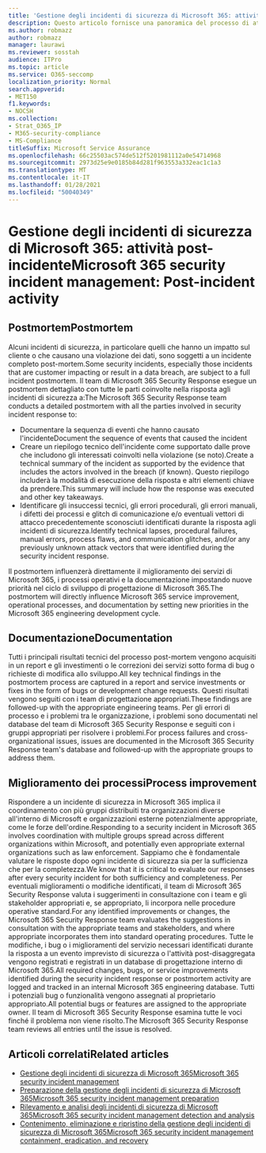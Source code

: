 ```yaml
---
title: 'Gestione degli incidenti di sicurezza di Microsoft 365: attività post-incidente'
description: Questo articolo fornisce una panoramica del processo di attività post-incidente di gestione degli incidenti di sicurezza in Microsoft 365.
ms.author: robmazz
author: robmazz
manager: laurawi
ms.reviewer: sosstah
audience: ITPro
ms.topic: article
ms.service: O365-seccomp
localization_priority: Normal
search.appverid:
- MET150
f1.keywords:
- NOCSH
ms.collection:
- Strat_O365_IP
- M365-security-compliance
- MS-Compliance
titleSuffix: Microsoft Service Assurance
ms.openlocfilehash: 66c25503ac574de512f5201981112a0e54714968
ms.sourcegitcommit: 2973d25e9e0185b84d281f963553a332eac1c1a3
ms.translationtype: MT
ms.contentlocale: it-IT
ms.lasthandoff: 01/28/2021
ms.locfileid: "50040349"
---
```

# <a name="microsoft-365-security-incident-management-post-incident-activity"></a><span data-ttu-id="1dbbe-103">Gestione degli incidenti di sicurezza di Microsoft 365: attività post-incidente</span><span class="sxs-lookup"><span data-stu-id="1dbbe-103">Microsoft 365 security incident management: Post-incident activity</span></span>

## <a name="postmortem"></a><span data-ttu-id="1dbbe-104">Postmortem</span><span class="sxs-lookup"><span data-stu-id="1dbbe-104">Postmortem</span></span>

<span data-ttu-id="1dbbe-105">Alcuni incidenti di sicurezza, in particolare quelli che hanno un impatto sul cliente o che causano una violazione dei dati, sono soggetti a un incidente completo post-mortem.</span><span class="sxs-lookup"><span data-stu-id="1dbbe-105">Some security incidents, especially those incidents that are customer impacting or result in a data breach, are subject to a full incident postmortem.</span></span> <span data-ttu-id="1dbbe-106">Il team di Microsoft 365 Security Response esegue un postmortem dettagliato con tutte le parti coinvolte nella risposta agli incidenti di sicurezza a:</span><span class="sxs-lookup"><span data-stu-id="1dbbe-106">The Microsoft 365 Security Response team conducts a detailed postmortem with all the parties involved in security incident response to:</span></span>

- <span data-ttu-id="1dbbe-107">Documentare la sequenza di eventi che hanno causato l'incidente</span><span class="sxs-lookup"><span data-stu-id="1dbbe-107">Document the sequence of events that caused the incident</span></span>
- <span data-ttu-id="1dbbe-108">Creare un riepilogo tecnico dell'incidente come supportato dalle prove che includono gli interessati coinvolti nella violazione (se noto).</span><span class="sxs-lookup"><span data-stu-id="1dbbe-108">Create a technical summary of the incident as supported by the evidence that includes the actors involved in the breach (if known).</span></span> <span data-ttu-id="1dbbe-109">Questo riepilogo includerà la modalità di esecuzione della risposta e altri elementi chiave da prendere.</span><span class="sxs-lookup"><span data-stu-id="1dbbe-109">This summary will include how the response was executed and other key takeaways.</span></span>
- <span data-ttu-id="1dbbe-110">Identificare gli insuccessi tecnici, gli errori procedurali, gli errori manuali, i difetti dei processi e glitch di comunicazione e/o eventuali vettori di attacco precedentemente sconosciuti identificati durante la risposta agli incidenti di sicurezza.</span><span class="sxs-lookup"><span data-stu-id="1dbbe-110">Identify technical lapses, procedural failures, manual errors, process flaws, and communication glitches, and/or any previously unknown attack vectors that were identified during the security incident response.</span></span>

<span data-ttu-id="1dbbe-111">Il postmortem influenzerà direttamente il miglioramento dei servizi di Microsoft 365, i processi operativi e la documentazione impostando nuove priorità nel ciclo di sviluppo di progettazione di Microsoft 365.</span><span class="sxs-lookup"><span data-stu-id="1dbbe-111">The postmortem will directly influence Microsoft 365 service improvement, operational processes, and documentation by setting new priorities in the Microsoft 365 engineering development cycle.</span></span>

## <a name="documentation"></a><span data-ttu-id="1dbbe-112">Documentazione</span><span class="sxs-lookup"><span data-stu-id="1dbbe-112">Documentation</span></span>

<span data-ttu-id="1dbbe-113">Tutti i principali risultati tecnici del processo post-mortem vengono acquisiti in un report e gli investimenti o le correzioni dei servizi sotto forma di bug o richieste di modifica allo sviluppo.</span><span class="sxs-lookup"><span data-stu-id="1dbbe-113">All key technical findings in the postmortem process are captured in a report and service investments or fixes in the form of bugs or development change requests.</span></span> <span data-ttu-id="1dbbe-114">Questi risultati vengono seguiti con i team di progettazione appropriati.</span><span class="sxs-lookup"><span data-stu-id="1dbbe-114">These findings are followed-up with the appropriate engineering teams.</span></span> <span data-ttu-id="1dbbe-115">Per gli errori di processo e i problemi tra le organizzazione, i problemi sono documentati nel database del team di Microsoft 365 Security Response e seguiti con i gruppi appropriati per risolvere i problemi.</span><span class="sxs-lookup"><span data-stu-id="1dbbe-115">For process failures and cross-organizational issues, issues are documented in the Microsoft 365 Security Response team's database and followed-up with the appropriate groups to address them.</span></span>

## <a name="process-improvement"></a><span data-ttu-id="1dbbe-116">Miglioramento dei processi</span><span class="sxs-lookup"><span data-stu-id="1dbbe-116">Process improvement</span></span>

<span data-ttu-id="1dbbe-117">Rispondere a un incidente di sicurezza in Microsoft 365 implica il coordinamento con più gruppi distribuiti tra organizzazioni diverse all'interno di Microsoft e organizzazioni esterne potenzialmente appropriate, come le forze dell'ordine.</span><span class="sxs-lookup"><span data-stu-id="1dbbe-117">Responding to a security incident in Microsoft 365 involves coordination with multiple groups spread across different organizations within Microsoft, and potentially even appropriate external organizations such as law enforcement.</span></span> <span data-ttu-id="1dbbe-118">Sappiamo che è fondamentale valutare le risposte dopo ogni incidente di sicurezza sia per la sufficienza che per la completezza.</span><span class="sxs-lookup"><span data-stu-id="1dbbe-118">We know that it is critical to evaluate our responses after every security incident for both sufficiency and completeness.</span></span> <span data-ttu-id="1dbbe-119">Per eventuali miglioramenti o modifiche identificati, il team di Microsoft 365 Security Response valuta i suggerimenti in consultazione con i team e gli stakeholder appropriati e, se appropriato, li incorpora nelle procedure operative standard.</span><span class="sxs-lookup"><span data-stu-id="1dbbe-119">For any identified improvements or changes, the Microsoft 365 Security Response team evaluates the suggestions in consultation with the appropriate teams and stakeholders, and where appropriate incorporates them into standard operating procedures.</span></span> <span data-ttu-id="1dbbe-120">Tutte le modifiche, i bug o i miglioramenti del servizio necessari identificati durante la risposta a un evento imprevisto di sicurezza o l'attività post-disaggregata vengono registrati e registrati in un database di progettazione interno di Microsoft 365.</span><span class="sxs-lookup"><span data-stu-id="1dbbe-120">All required changes, bugs, or service improvements identified during the security incident response or postmortem activity are logged and tracked in an internal Microsoft 365 engineering database.</span></span> <span data-ttu-id="1dbbe-121">Tutti i potenziali bug o funzionalità vengono assegnati al proprietario appropriato.</span><span class="sxs-lookup"><span data-stu-id="1dbbe-121">All potential bugs or features are assigned to the appropriate owner.</span></span> <span data-ttu-id="1dbbe-122">Il team di Microsoft 365 Security Response esamina tutte le voci finché il problema non viene risolto.</span><span class="sxs-lookup"><span data-stu-id="1dbbe-122">The Microsoft 365 Security Response team reviews all entries until the issue is resolved.</span></span>

## <a name="related-articles"></a><span data-ttu-id="1dbbe-123">Articoli correlati</span><span class="sxs-lookup"><span data-stu-id="1dbbe-123">Related articles</span></span>

- [<span data-ttu-id="1dbbe-124">Gestione degli incidenti di sicurezza di Microsoft 365</span><span class="sxs-lookup"><span data-stu-id="1dbbe-124">Microsoft 365 security incident management</span></span>](assurance-security-incident-management.md)
- [<span data-ttu-id="1dbbe-125">Preparazione della gestione degli incidenti di sicurezza di Microsoft 365</span><span class="sxs-lookup"><span data-stu-id="1dbbe-125">Microsoft 365 security incident management preparation</span></span>](assurance-sim-preparation.md)
- [<span data-ttu-id="1dbbe-126">Rilevamento e analisi degli incidenti di sicurezza di Microsoft 365</span><span class="sxs-lookup"><span data-stu-id="1dbbe-126">Microsoft 365 security incident management detection and analysis</span></span>](assurance-sim-detection-analysis.md)
- [<span data-ttu-id="1dbbe-127">Contenimento, eliminazione e ripristino della gestione degli incidenti di sicurezza di Microsoft 365</span><span class="sxs-lookup"><span data-stu-id="1dbbe-127">Microsoft 365 security incident management containment, eradication, and recovery</span></span>](assurance-sim-containment-eradication-recovery.md)
